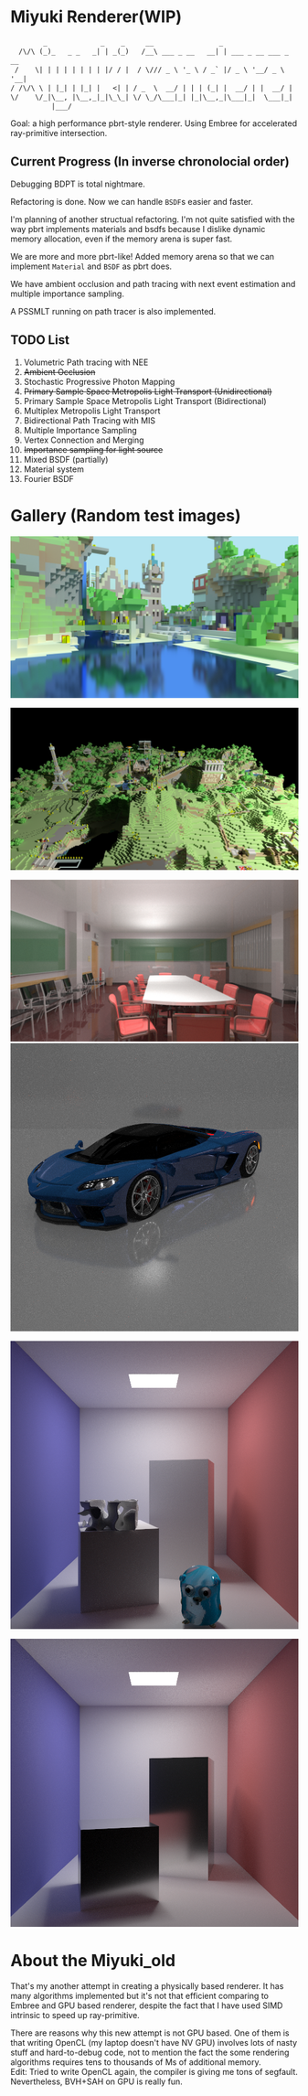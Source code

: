 # Miyuki Renderer(WIP)

```
        _             _    _     __                _
  /\/\ (_)_   _ _   _| | _(_)   /__\ ___ _ __   __| | ___ _ __ ___ _ __
 /    \| | | | | | | | |/ / |  / \/// _ \ '_ \ / _` |/ _ \ '__/ _ \ '__|
/ /\/\ \ | |_| | |_| |   <| | / _  \  __/ | | | (_| |  __/ | |  __/ |
\/    \/_|\__, |\__,_|_|\_\_| \/ \_/\___|_| |_|\__,_|\___|_|  \___|_|
          |___/
```

Goal: a high performance pbrt-style renderer. Using Embree for accelerated ray-primitive intersection.

## Current Progress (In inverse chronolocial order)
Debugging BDPT is total nightmare.

Refactoring is done. Now we can handle `BSDF`s easier and faster.

I'm planning of another structual refactoring. I'm not quite satisfied with the way pbrt implements materials and bsdfs because I dislike dynamic memory allocation, even if the memory arena is super fast.

We are more and more pbrt-like! Added memory arena so that we can implement `Material` and `BSDF` as pbrt does.

We have ambient occlusion and path tracing with next event estimation and multiple importance sampling.

A PSSMLT running on path tracer is also implemented.

##  TODO List

1. Volumetric Path tracing with NEE
2. ~~Ambient Occlusion~~
3. Stochastic Progressive Photon Mapping
4. ~~Primary Sample Space Metropolis Light Transport (Unidirectional)~~
5. Primary Sample Space Metropolis Light Transport (Bidirectional)
6. Multiplex Metropolis Light Transport
7. Bidirectional Path Tracing with MIS
8. Multiple Importance Sampling
9. Vertex Connection and Merging
10. ~~Importance sampling for light source~~
11. Mixed BSDF (partially)
12. Material system
13. Fourier BSDF

# Gallery (Random test images)

![](gallery/vokselia_spawn_pr0.1.png)

![](gallery/vokselia_spawn.png)

![](gallery/conference.png)![](gallery/sportcar.png)

![](gallery/lots-of-thing-together.png)

![](gallery/test.png)

# About the Miyuki_old

That's my another attempt in creating a physically based renderer. It has many algorithms implemented but it's not that efficient comparing to Embree and GPU based renderer, despite the fact that I have used SIMD intrinsic to speed up ray-primitive.

There are reasons why this new attempt is not GPU based. One of them is that writing OpenCL (my laptop doesn't have NV GPU) involves lots of nasty stuff and hard-to-debug code, not to mention the fact the some rendering algorithms requires tens to thousands of Ms of additional memory.<br/>
Edit: Tried to write OpenCL again, the compiler is giving me tons of segfault. Nevertheless, BVH+SAH on GPU is really fun.
